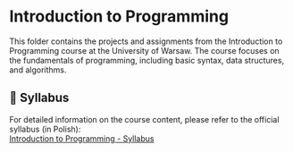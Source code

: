 # Introduction to Programming

This folder contains the projects and assignments from the Introduction to Programming course at the University of Warsaw. The course focuses on the fundamentals of programming, including basic syntax, data structures, and algorithms.
## 📝 Syllabus

For detailed information on the course content, please refer to the official syllabus (in Polish):  
[Introduction to Programming - Syllabus](https://usosweb.mimuw.edu.pl/kontroler.php?_action=katalog2/przedmioty/pokazPrzedmiot&prz_kod=1000-211bWPI)
